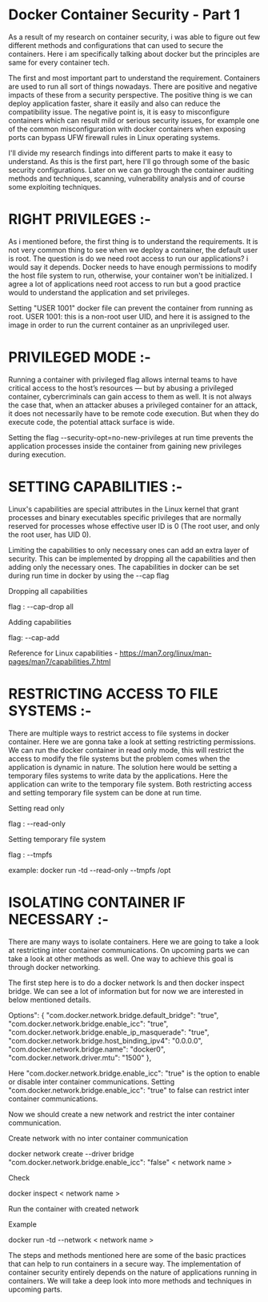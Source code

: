 # Docker Container Security - Part 1

As a result of my research on container security, i was able to figure out few different methods and configurations that can used to secure the containers. Here i am specifically talking about docker but the principles are same for every container tech. 

The first and most important part to understand the requirement. 
Containers are used to run all sort of things nowadays. There are positive and negative impacts of these from a security perspective. The positive thing is we can deploy application faster, share it easily and also can reduce the compatibility issue. The negative point is, it is easy to misconfigure containers which can result mild or serious security issues, for example one of the common misconfiguration with docker containers when exposing ports can bypass UFW firewall rules in Linux operating systems.

I'll divide my research findings into different parts to make it easy to understand. As this is the first part, here I'll go through some of the basic security configurations. Later on we can go through the container auditing methods and techniques, scanning, vulnerability analysis and of course some exploiting techniques. 

# RIGHT PRIVILEGES :- 

As i mentioned before, the first thing is to understand the requirements. 
It is not very common thing to see when we deploy a container, the default user is root. The question is do we need root access to run our applications? i would say it depends. Docker needs to have enough permissions to modify the host file system to run, otherwise, your container won't be initialized. I agree a lot of applications need root access to run but a good practice would to understand the application and set privileges. 


Setting "USER 1001" docker file can prevent the container from running as root. USER 1001: this is a non-root user UID, and here it is assigned to the image in order to run the current container as an unprivileged user.


# PRIVILEGED MODE :-

Running a container with privileged flag allows internal teams to have critical access to the host’s resources — but by abusing a privileged container, cybercriminals can gain access to them as well.
It is not always the case that, when an attacker abuses a privileged container for an attack, it does not necessarily have to be remote code execution. But when they do execute code, the potential attack surface is wide.

Setting the flag --security-opt=no-new-privileges at run time prevents the application processes inside the container from gaining new privileges during execution. 


# SETTING CAPABILITIES :-

Linux's capabilities are special attributes in the Linux kernel that grant processes and binary executables specific privileges that are normally reserved for processes whose effective user ID is 0 (The root user, and only the root user, has UID 0).

Limiting the capabilities to only necessary ones can add an extra layer of security. This can be implemented by dropping all the capabilities and then adding only the necessary ones. 
The capabilities in docker can be set during run time in docker by using the --cap flag

Dropping all capabilities

flag : --cap-drop all

Adding capabilities

flag: --cap-add 

Reference for Linux capabilities - https://man7.org/linux/man-pages/man7/capabilities.7.html


# RESTRICTING ACCESS TO FILE SYSTEMS :-

There are multiple ways to restrict access to file systems in docker container. Here we are gonna take a look at setting restricting permissions. We can run the docker container in read only mode, this will restrict the access to modify the file systems but the problem comes when the application is dynamic in nature. The solution here would be setting a temporary files systems to write data by the applications. Here the application can write to the temporary file system. Both restricting access and setting temporary file system can be done at run time.

Setting read only 

flag : --read-only 

Setting temporary file system

flag : --tmpfs 


example: docker run -td --read-only --tmpfs /opt 


# ISOLATING CONTAINER IF NECESSARY :-

There are many ways to isolate containers. Here we are going to take a look at restricting inter container communications. On upcoming parts we can take a look at other methods as well. One way to achieve this goal is through docker networking. 

The first step here is to do a docker network ls and then docker inspect bridge. We can see a lot of information but for now we are interested in below mentioned details. 

Options": {
	"com.docker.network.bridge.default_bridge": "true",
	"com.docker.network.bridge.enable_icc": "true",
	"com.docker.network.bridge.enable_ip_masquerade": "true",
	"com.docker.network.bridge.host_binding_ipv4": "0.0.0.0",
	"com.docker.network.bridge.name": "docker0",
	"com.docker.network.driver.mtu": "1500"
},

Here "com.docker.network.bridge.enable_icc": "true" is the option to enable or disable inter container communications. Setting "com.docker.network.bridge.enable_icc": "true" to false can restrict inter container communications. 

Now we should create a new network and restrict the inter container communication.


Create network with no inter container communication

docker network create --driver bridge "com.docker.network.bridge.enable_icc": "false" < network name >

Check 

docker inspect < network name >

Run the container with created network

Example

docker run -td --network < network name > <image>



The steps and methods mentioned here are some of the basic practices that can help to run containers in a secure way. The implementation of container security entirely depends on the nature of applications running in containers. We will take a deep look into more methods and techniques in upcoming parts.

